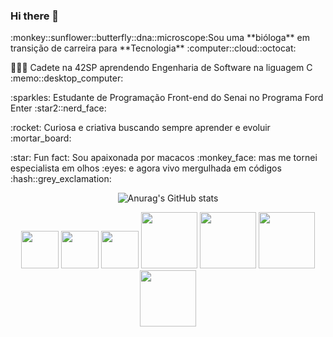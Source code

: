### Hi there 👋

<p>:monkey::sunflower::butterfly::dna::microscope:Sou uma **bióloga** em transição de carreira para **Tecnologia** :computer::cloud::octocat:</p>
<p> 🧑🏻‍🚀 Cadete na 42SP aprendendo Engenharia de Software na liguagem C  :memo::desktop_computer:</p>
<p> :sparkles: Estudante de Programação Front-end do Senai no Programa Ford Enter :star2::nerd_face:</p>
<p> :rocket: Curiosa e criativa buscando sempre aprender e evoluir :mortar_board:</p>
<p> :star: Fun fact: Sou apaixonada por macacos :monkey_face: mas me tornei especialista em olhos :eyes: e agora vivo mergulhada em códigos :hash::grey_exclamation:</p>

<div align="center">
  
![Anurag's GitHub stats](https://github-readme-stats.vercel.app/api?username=MichelyPrado&theme=radical&show_icons=true)         

</div>

<div align="center">
<img src="https://cdn.jsdelivr.net/gh/devicons/devicon/icons/c/c-original.svg" width="60"/> <img src="https://cdn.jsdelivr.net/gh/devicons/devicon/icons/python/python-original.svg" width="60"/> <img src="https://cdn.jsdelivr.net/gh/devicons/devicon/icons/html5/html5-original-wordmark.svg" width="60"/> <img src="https://cdn.jsdelivr.net/gh/devicons/devicon/icons/css3/css3-original-wordmark.svg" width="90"/> 
<img src="https://cdn.jsdelivr.net/gh/devicons/devicon/icons/javascript/javascript-original.svg" width="90"/> <img src="https://cdn.jsdelivr.net/gh/devicons/devicon/icons/git/git-original.svg" width="90"/> <img src="https://cdn.jsdelivr.net/gh/devicons/devicon/icons/vscode/vscode-original.svg" width="90"/>
</div>   
          
          
          
          
        
          
          
